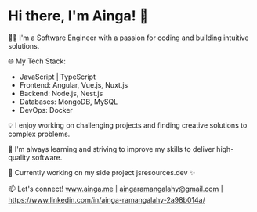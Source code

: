 # Hi there, I'm Ainga! 👋

👨‍💻 I'm a Software Engineer with a passion for coding and building intuitive solutions.

🌐 My Tech Stack:
- JavaScript | TypeScript
- Frontend: Angular, Vue.js, Nuxt.js
- Backend: Node.js, Nest.js
- Databases: MongoDB, MySQL
- DevOps: Docker

💡 I enjoy working on challenging projects and finding creative solutions to complex problems.

🌱 I'm always learning and striving to improve my skills to deliver high-quality software.

🚀 Currently working on my side project jsresources.dev ✨

📫 Let's connect! www.ainga.me | aingaramangalahy@gmail.com  | https://www.linkedin.com/in/ainga-ramangalahy-2a98b014a/

<!---
aingaRamangalahy/aingaRamangalahy is a ✨ special ✨ repository because its `README.md` (this file) appears on your GitHub profile.
You can click the Preview link to take a look at your changes.
--->
